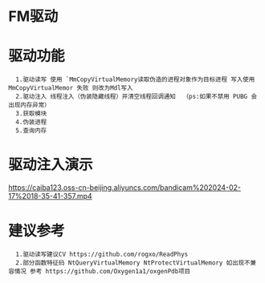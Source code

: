 # FM驱动

# 驱动功能
      1.驱动读写 使用 `MmCopyVirtualMemory读取伪造的进程对象作为目标进程 写入使用MmCopyVirtualMemor 失败 则改为Mdl写入
      2.驱动注入 线程注入（伪装隐藏线程）并清空线程回调通知  （ps:如果不禁用 PUBG 会出现内存异常）
      3.获取模块
      4.伪装进程
      5.查询内存
 # 驱动注入演示
https://caiba123.oss-cn-beijing.aliyuncs.com/bandicam%202024-02-17%2018-35-41-357.mp4

# 建议参考
      1.驱动读写建议CV https://github.com/rogxo/ReadPhys
      2.部分函数特征码 NtQueryVirtualMemory NtProtectVirtualMemory 如出现不兼容情况 参考 https://github.com/Oxygen1a1/oxgenPdb项目
